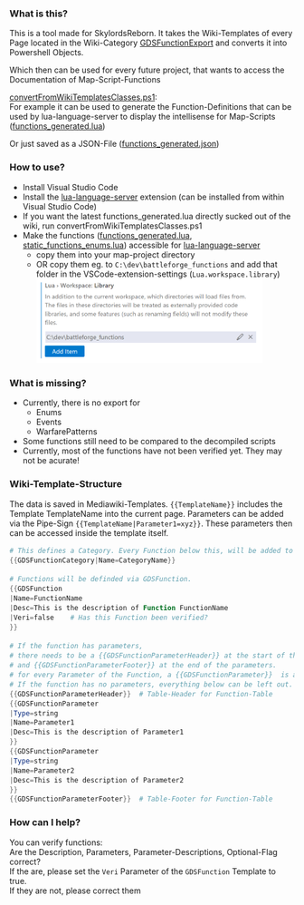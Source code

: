 ### What is this?
This is a tool made for SkylordsReborn.
It takes the Wiki-Templates of every Page located in the Wiki-Category [GDSFunctionExport](
https://skylords-reborn.fandom.com/wiki/Category:GDSFunctionExport)
and converts it into Powershell Objects.

Which then can be used for every future project, that wants to access the Documentation of Map-Script-Functions

[convertFromWikiTemplatesClasses.ps1](convertFromWikiTemplatesClasses.ps1):\
For example it can be used to generate the Function-Definitions that can be used by lua-language-server to display the intellisense for Map-Scripts ([functions_generated.lua](functions_generated.lua))

Or just saved as a JSON-File ([functions_generated.json](functions_generated.json))

### How to use?
- Install Visual Studio Code
- Install the [lua-language-server](https://github.com/LuaLS/lua-language-server) extension (can be installed from within Visual Studio Code) 
- If you want the latest functions_generated.lua directly sucked out of the wiki, run convertFromWikiTemplatesClasses.ps1
- Make the functions ([functions_generated.lua](functions_generated.lua), [static_functions_enums.lua](static_functions_enums.lua)) accessible for [lua-language-server](https://github.com/LuaLS/lua-language-server)
    - copy them into your map-project directory
    - OR copy them eg. to `C:\dev\battleforge_functions` and add that folder in the VSCode-extension-settings (`Lua.workspace.library`)\
      <img src="workspace_settings.PNG" width="400">

### What is missing?
- Currently, there is no export for
    - Enums
    - Events
    - WarfarePatterns
- Some functions still need to be compared to the decompiled scripts
- Currently, most of the functions have not been verified yet. They may not be acurate!

### Wiki-Template-Structure
The data is saved in Mediawiki-Templates. `{{TemplateName}}` includes the Template TemplateName into the current page. Parameters can be added via the Pipe-Sign `{{TemplateName|Parameter1=xyz}}`. These parameters then can be accessed inside the template itself. 

```powershell
# This defines a Category. Every Function below this, will be added to the Category *CategoryName*
{{GDSFunctionCategory|Name=CategoryName}}

# Functions will be definded via GDSFunction.
{{GDSFunction
|Name=FunctionName
|Desc=This is the description of Function FunctionName
|Veri=false    # Has this Function been verified? 
}}

# If the function has parameters,
# there needs to be a {{GDSFunctionParameterHeader}} at the start of the parameters
# and {{GDSFunctionParameterFooter}} at the end of the parameters.
# for every Parameter of the Function, a {{GDSFunctionParameter}}  is added.
# If the function has no parameters, everything below can be left out.
{{GDSFunctionParameterHeader}}  # Table-Header for Function-Table
{{GDSFunctionParameter
|Type=string
|Name=Parameter1
|Desc=This is the description of Parameter1
}}
{{GDSFunctionParameter
|Type=string
|Name=Parameter2
|Desc=This is the description of Parameter2
}}
{{GDSFunctionParameterFooter}}  # Table-Footer for Function-Table
```

### How can I help?
You can verify functions:\
Are the Description, Parameters, Parameter-Descriptions, Optional-Flag correct?\
If the are, please set the `Veri` Parameter of the `GDSFunction` Template to true.\
If they are not, please correct them
